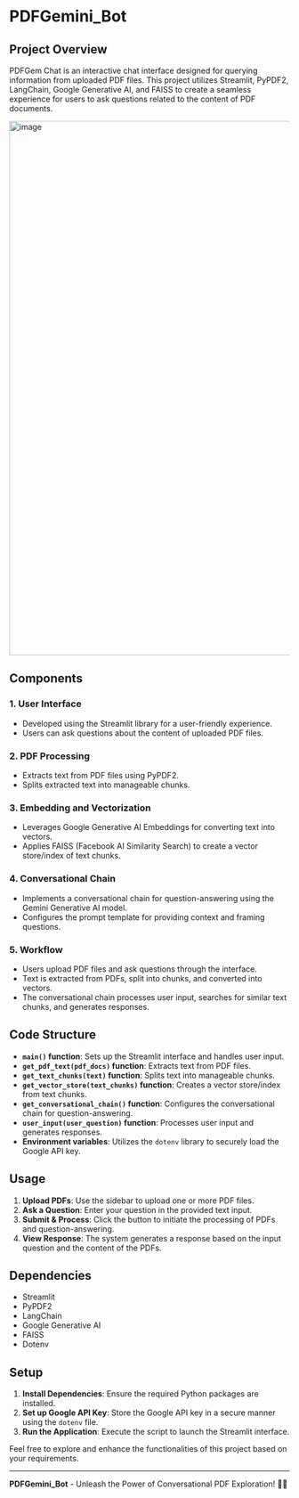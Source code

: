 # PDFGemini_Bot

## Project Overview

PDFGem Chat is an interactive chat interface designed for querying information from uploaded PDF files. This project utilizes Streamlit, PyPDF2, LangChain, Google Generative AI, and FAISS to create a seamless experience for users to ask questions related to the content of PDF documents.

<img width="960" alt="image" src="https://github.com/SurajSanap/PDFGemini_Bot/assets/101057653/15fe59a5-cf8a-4b9b-8e84-536a99bf1cfe">

## Components

### 1. User Interface

- Developed using the Streamlit library for a user-friendly experience.
- Users can ask questions about the content of uploaded PDF files.

### 2. PDF Processing

- Extracts text from PDF files using PyPDF2.
- Splits extracted text into manageable chunks.

### 3. Embedding and Vectorization

- Leverages Google Generative AI Embeddings for converting text into vectors.
- Applies FAISS (Facebook AI Similarity Search) to create a vector store/index of text chunks.

### 4. Conversational Chain

- Implements a conversational chain for question-answering using the Gemini Generative AI model.
- Configures the prompt template for providing context and framing questions.

### 5. Workflow

- Users upload PDF files and ask questions through the interface.
- Text is extracted from PDFs, split into chunks, and converted into vectors.
- The conversational chain processes user input, searches for similar text chunks, and generates responses.

## Code Structure

- **`main()` function**: Sets up the Streamlit interface and handles user input.
- **`get_pdf_text(pdf_docs)` function**: Extracts text from PDF files.
- **`get_text_chunks(text)` function**: Splits text into manageable chunks.
- **`get_vector_store(text_chunks)` function**: Creates a vector store/index from text chunks.
- **`get_conversational_chain()` function**: Configures the conversational chain for question-answering.
- **`user_input(user_question)` function**: Processes user input and generates responses.
- **Environment variables**: Utilizes the `dotenv` library to securely load the Google API key.

## Usage

1. **Upload PDFs**: Use the sidebar to upload one or more PDF files.
2. **Ask a Question**: Enter your question in the provided text input.
3. **Submit & Process**: Click the button to initiate the processing of PDFs and question-answering.
4. **View Response**: The system generates a response based on the input question and the content of the PDFs.

## Dependencies

- Streamlit
- PyPDF2
- LangChain
- Google Generative AI
- FAISS
- Dotenv

## Setup

1. **Install Dependencies**: Ensure the required Python packages are installed.
2. **Set up Google API Key**: Store the Google API key in a secure manner using the `dotenv` file.
3. **Run the Application**: Execute the script to launch the Streamlit interface.

Feel free to explore and enhance the functionalities of this project based on your requirements.

---

**PDFGemini_Bot** - Unleash the Power of Conversational PDF Exploration! 💬✨

